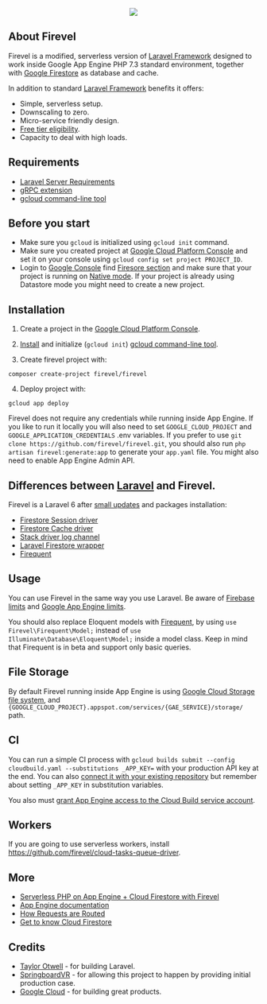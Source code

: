 <p align="center"><img src="https://storage.googleapis.com/firevel-public/images/logo.png"></p>

## About Firevel

Firevel is a modified, serverless version of [Laravel Framework](https://laravel.com/) designed to work inside Google App Engine PHP 7.3 standard environment, together with [Google Firestore](https://cloud.google.com/firestore/) as database and cache.

In addition to standard [Laravel Framework](https://laravel.com/) benefits it offers:

- Simple, serverless setup.
- Downscaling to zero.
- Micro-service friendly design.
- [Free tier eligibility](https://cloud.google.com/free/).
- Capacity to deal with high loads.

## Requirements

- [Laravel Server Requirements](https://laravel.com/docs/6.x/installation#server-requirements)
- [gRPC extension](https://cloud.google.com/php/grpc)
- [gcloud command-line tool](https://cloud.google.com/sdk/docs/quickstarts)

## Before you start

- Make sure you `gcloud` is initialized using `gcloud init` command.
- Make sure you created project at [Google Cloud Platform Console](https://console.cloud.google.com/project) and set it on your console using `gcloud config set project PROJECT_ID`.
- Login to [Google Console](https://console.cloud.google.com/) find [Firesore section](https://console.cloud.google.com/firestore) and make sure that your project is running on [Native mode](`https://cloud.google.com/datastore/docs/firestore-or-datastore`). If your project is already using Datastore mode you might need to create a new project.

## Installation

1) Create a project in the [Google Cloud Platform Console](https://console.cloud.google.com/project).

2) [Install](https://cloud.google.com/sdk/docs/quickstarts) and initialize (`gcloud init`) [gcloud command-line tool](https://cloud.google.com/sdk/gcloud).

3) Create firevel project with:
```
composer create-project firevel/firevel
```

4) Deploy project with:
```
gcloud app deploy
```

Firevel does not require any credentials while running inside App Engine. If you like to run it locally you will also need to set `GOOGLE_CLOUD_PROJECT` and `GOOGLE_APPLICATION_CREDENTIALS` .env variables. If you prefer to use `git clone https://github.com/firevel/firevel.git`, you should also run `php artisan firevel:generate:app` to generate your `app.yaml` file. You might also need to enable App Engine Admin API.

## Differences between [Laravel](https://laravel.com) and Firevel.

Firevel is a Laravel 6 after [small updates](https://github.com/firevel/firevel/commits/master) and packages installation:
- [Firestore Session driver](https://github.com/firevel/firestore-session-driver)
- [Firestore Cache driver](https://github.com/firevel/firestore-cache-driver)
- [Stack driver log channel](https://github.com/firevel/stackdriver-log-channel)
- [Laravel Firestore wrapper](https://github.com/firevel/firestore)
- [Firequent](https://github.com/firevel/firequent)

## Usage

You can use Firevel in the same way you use Laravel. Be aware of [Firebase limits](https://firebase.google.com/docs/firestore/quotas) and [Google App Engine limits](https://cloud.google.com/appengine/docs/standard/php7/runtime).

You should also replace Eloquent models with [Firequent](https://github.com/firevel/firequent), by using `use Firevel\Firequent\Model;` instead of `use Illuminate\Database\Eloquent\Model;` inside a model class. Keep in mind that Firequent is in beta and support only basic queries.

## File Storage
By default Firevel running inside App Engine is using [Google Cloud Storage file system](https://github.com/Superbalist/laravel-google-cloud-storage), and  `{GOOGLE_CLOUD_PROJECT}.appspot.com/services/{GAE_SERVICE}/storage/` path.

## CI

You can run a simple CI process with `gcloud builds submit --config cloudbuild.yaml --substitutions _APP_KEY=` with your production API key at the end. You can also [connect it with your existing repository](https://cloud.google.com/source-repositories/docs/quickstart-triggering-builds-with-source-repositories) but remember about setting `_APP_KEY` in substitution variables.

You also must [grant App Engine access to the Cloud Build service account](https://cloud.google.com/source-repositories/docs/quickstart-triggering-builds-with-source-repositories#grant_access_to_the_service_account).

## Workers

If you are going to use serverless workers, install https://github.com/firevel/cloud-tasks-queue-driver.

## More
- [Serverless PHP on App Engine + Cloud Firestore with Firevel](https://medium.com/firebase-developers/serverless-php-on-app-engine-firestore-c22a119dc608)
- [App Engine documentation](https://cloud.google.com/appengine/docs/standard/php7/)
- [How Requests are Routed](https://cloud.google.com/appengine/docs/standard/php7/how-requests-are-routed)
- [Get to know Cloud Firestore](https://www.youtube.com/watch?v=v_hR4K4auoQ&list=PLl-K7zZEsYLluG5MCVEzXAQ7ACZBCuZgZ)

## Credits
- [Taylor Otwell](https://medium.com/@taylorotwell) - for building Laravel.
- [SpringboardVR](https://springboardvr.com/) - for allowing this project to happen by providing initial production case.
- [Google Cloud](https://cloud.google.com/) - for building great products.
